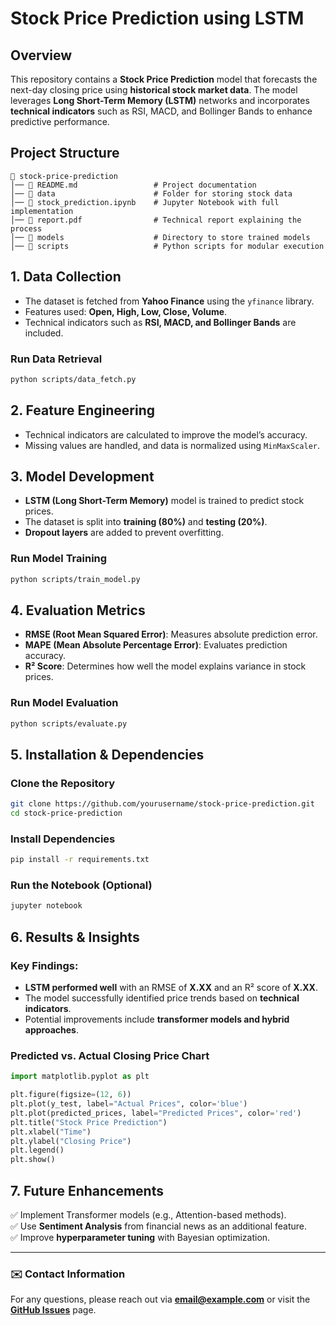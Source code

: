 # Stock Price Prediction using LSTM

## Overview
This repository contains a **Stock Price Prediction** model that forecasts the next-day closing price using **historical stock market data**. The model leverages **Long Short-Term Memory (LSTM)** networks and incorporates **technical indicators** such as RSI, MACD, and Bollinger Bands to enhance predictive performance.

## Project Structure
```
📁 stock-price-prediction  
│── 📜 README.md                 # Project documentation  
│── 📂 data                      # Folder for storing stock data  
│── 📜 stock_prediction.ipynb    # Jupyter Notebook with full implementation  
│── 📜 report.pdf                # Technical report explaining the process  
│── 📂 models                    # Directory to store trained models  
│── 📂 scripts                   # Python scripts for modular execution  
```

## 1. Data Collection
- The dataset is fetched from **Yahoo Finance** using the `yfinance` library.
- Features used: **Open, High, Low, Close, Volume**.
- Technical indicators such as **RSI, MACD, and Bollinger Bands** are included.

### Run Data Retrieval
```bash
python scripts/data_fetch.py
```

## 2. Feature Engineering
- Technical indicators are calculated to improve the model’s accuracy.
- Missing values are handled, and data is normalized using `MinMaxScaler`.

## 3. Model Development
- **LSTM (Long Short-Term Memory)** model is trained to predict stock prices.
- The dataset is split into **training (80%)** and **testing (20%)**.
- **Dropout layers** are added to prevent overfitting.

### Run Model Training
```bash
python scripts/train_model.py
```

## 4. Evaluation Metrics
- **RMSE (Root Mean Squared Error)**: Measures absolute prediction error.
- **MAPE (Mean Absolute Percentage Error)**: Evaluates prediction accuracy.
- **R² Score**: Determines how well the model explains variance in stock prices.

### Run Model Evaluation
```bash
python scripts/evaluate.py
```

## 5. Installation & Dependencies

### Clone the Repository
```bash
git clone https://github.com/yourusername/stock-price-prediction.git
cd stock-price-prediction
```

### Install Dependencies
```bash
pip install -r requirements.txt
```

### Run the Notebook (Optional)
```bash
jupyter notebook
```

## 6. Results & Insights
### Key Findings:
- **LSTM performed well** with an RMSE of **X.XX** and an R² score of **X.XX**.
- The model successfully identified price trends based on **technical indicators**.
- Potential improvements include **transformer models and hybrid approaches**.

### Predicted vs. Actual Closing Price Chart
```python
import matplotlib.pyplot as plt

plt.figure(figsize=(12, 6))
plt.plot(y_test, label="Actual Prices", color='blue')
plt.plot(predicted_prices, label="Predicted Prices", color='red')
plt.title("Stock Price Prediction")
plt.xlabel("Time")
plt.ylabel("Closing Price")
plt.legend()
plt.show()
```

## 7. Future Enhancements
✅ Implement Transformer models (e.g., Attention-based methods).  
✅ Use **Sentiment Analysis** from financial news as an additional feature.  
✅ Improve **hyperparameter tuning** with Bayesian optimization.  

---
### ✉️ Contact Information
For any questions, please reach out via **[email@example.com](mailto:email@example.com)** or visit the **[GitHub Issues](https://github.com/yourusername/stock-price-prediction/issues)** page.
